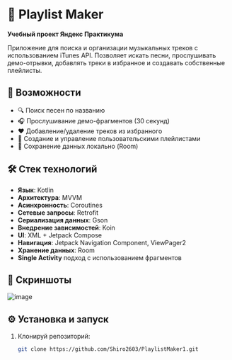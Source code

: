 # 🎵 Playlist Maker

**Учебный проект Яндекс Практикума**

Приложение для поиска и организации музыкальных треков с использованием iTunes API. Позволяет искать песни, прослушивать демо-отрывки, добавлять треки в избранное и создавать собственные плейлисты.

## 🚀 Возможности

- 🔍 Поиск песен по названию
- 🎧 Прослушивание демо-фрагментов (30 секунд)
- ❤️ Добавление/удаление треков из избранного
- 📂 Создание и управление пользовательскими плейлистами
- 💾 Сохранение данных локально (Room)

## 🛠️ Стек технологий

- **Язык**: Kotlin  
- **Архитектура**: MVVM  
- **Асинхронность**: Coroutines  
- **Сетевые запросы**: Retrofit  
- **Сериализация данных**: Gson  
- **Внедрение зависимостей**: Koin  
- **UI**: XML + Jetpack Compose  
- **Навигация**: Jetpack Navigation Component, ViewPager2  
- **Хранение данных**: Room  
- **Single Activity** подход с использованием фрагментов

## 📸 Скриншоты

![image](https://github.com/user-attachments/assets/5b2e417b-49f2-4cba-bf01-f7d0f46a51f9)

## ⚙️ Установка и запуск

1. Клонируй репозиторий:
   ```bash
   git clone https://github.com/Shiro2603/PlaylistMaker1.git
